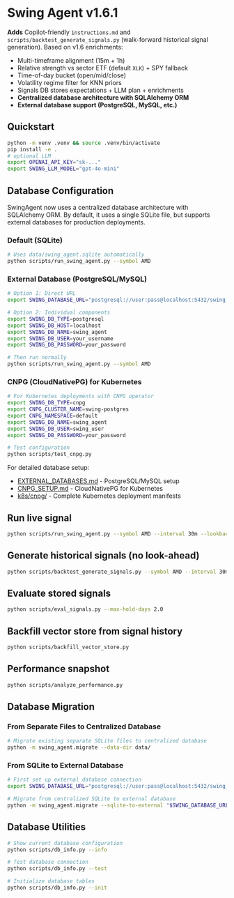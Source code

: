# Swing Agent v1.6.1

**Adds** Copilot-friendly `instructions.md` and `scripts/backtest_generate_signals.py` (walk-forward historical signal generation). Based on v1.6 enrichments:
- Multi-timeframe alignment (15m + 1h)
- Relative strength vs sector ETF (default `XLK`) + SPY fallback
- Time-of-day bucket (open/mid/close)
- Volatility regime filter for KNN priors
- Signals DB stores expectations + LLM plan + enrichments
- **Centralized database architecture with SQLAlchemy ORM**
- **External database support (PostgreSQL, MySQL, etc.)**

## Quickstart
```bash
python -m venv .venv && source .venv/bin/activate
pip install -e .
# optional LLM
export OPENAI_API_KEY="sk-..."
export SWING_LLM_MODEL="gpt-4o-mini"
```

## Database Configuration

SwingAgent now uses a centralized database architecture with SQLAlchemy ORM. By default, it uses a single SQLite file, but supports external databases for production deployments.

### Default (SQLite)
```bash
# Uses data/swing_agent.sqlite automatically
python scripts/run_swing_agent.py --symbol AMD
```

### External Database (PostgreSQL/MySQL)
```bash
# Option 1: Direct URL
export SWING_DATABASE_URL="postgresql://user:pass@localhost:5432/swing_agent"

# Option 2: Individual components
export SWING_DB_TYPE=postgresql
export SWING_DB_HOST=localhost
export SWING_DB_NAME=swing_agent
export SWING_DB_USER=your_username
export SWING_DB_PASSWORD=your_password

# Then run normally
python scripts/run_swing_agent.py --symbol AMD
```

### CNPG (CloudNativePG) for Kubernetes
```bash
# For Kubernetes deployments with CNPG operator
export SWING_DB_TYPE=cnpg
export CNPG_CLUSTER_NAME=swing-postgres
export CNPG_NAMESPACE=default
export SWING_DB_NAME=swing_agent
export SWING_DB_USER=swing_user
export SWING_DB_PASSWORD=your_password

# Test configuration
python scripts/test_cnpg.py
```

For detailed database setup:
- [EXTERNAL_DATABASES.md](EXTERNAL_DATABASES.md) - PostgreSQL/MySQL setup
- [CNPG_SETUP.md](CNPG_SETUP.md) - CloudNativePG for Kubernetes
- [k8s/cnpg/](k8s/cnpg/) - Complete Kubernetes deployment manifests

## Run live signal
```bash
python scripts/run_swing_agent.py --symbol AMD --interval 30m --lookback-days 30 --sector XLK
```

## Generate historical signals (no look-ahead)
```bash
python scripts/backtest_generate_signals.py --symbol AMD --interval 30m --lookback-days 180 --warmup-bars 80 --sector XLK --no-llm
```

## Evaluate stored signals
```bash
python scripts/eval_signals.py --max-hold-days 2.0
```

## Backfill vector store from signal history
```bash
python scripts/backfill_vector_store.py
```

## Performance snapshot
```bash
python scripts/analyze_performance.py
```

## Database Migration

### From Separate Files to Centralized Database
```bash
# Migrate existing separate SQLite files to centralized database
python -m swing_agent.migrate --data-dir data/
```

### From SQLite to External Database
```bash
# First set up external database connection
export SWING_DATABASE_URL="postgresql://user:pass@localhost:5432/swing_agent"

# Migrate from centralized SQLite to external database
python -m swing_agent.migrate --sqlite-to-external "$SWING_DATABASE_URL"
```

## Database Utilities
```bash
# Show current database configuration
python scripts/db_info.py --info

# Test database connection
python scripts/db_info.py --test

# Initialize database tables
python scripts/db_info.py --init
```
